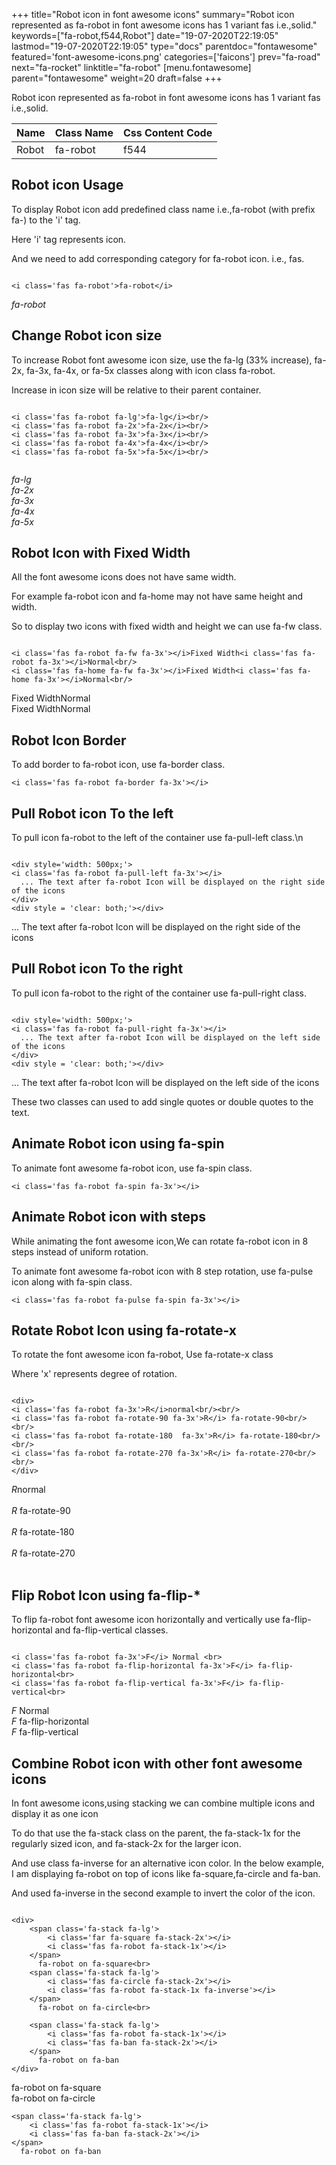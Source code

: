 +++
title="Robot icon in font awesome icons"
summary="Robot icon represented as fa-robot in font awesome icons has 1 variant fas i.e.,solid."
keywords=["fa-robot,f544,Robot"]
date="19-07-2020T22:19:05"
lastmod="19-07-2020T22:19:05"
type="docs"
parentdoc="fontawesome"
featured='font-awesome-icons.png'
categories=['faicons']
prev="fa-road"
next="fa-rocket"
linktitle="fa-robot"
[menu.fontawesome]
parent="fontawesome"
weight=20
draft=false
+++


Robot icon represented as fa-robot in font awesome icons has 1 variant fas i.e.,solid.

<div class='table-responsive'><table class='table'><thead><tr><th>Name</th><th>Class Name</th><th>Css Content Code</th></tr></thead><tbody><tr><td>Robot</td><td>fa-robot</td><td>f544</td></tr></tbody></table></div>



## Robot icon Usage

To display Robot icon add predefined class name i.e.,fa-robot (with prefix fa-) to the 'i' tag.

Here 'i' tag represents icon.

And we need to add corresponding category for fa-robot icon. i.e., fas.


```

<i class='fas fa-robot'>fa-robot</i>
```

<i class='fas fa-robot'>fa-robot</i>




## Change Robot icon size
To increase Robot font awesome icon size, use the fa-lg (33% increase), fa-2x, fa-3x, fa-4x, or fa-5x classes along with icon class fa-robot.

Increase in icon size will be relative to their parent container. 

```

<i class='fas fa-robot fa-lg'>fa-lg</i><br/>
<i class='fas fa-robot fa-2x'>fa-2x</i><br/>
<i class='fas fa-robot fa-3x'>fa-3x</i><br/>
<i class='fas fa-robot fa-4x'>fa-4x</i><br/>
<i class='fas fa-robot fa-5x'>fa-5x</i><br/>
            
```

<i class='fas fa-robot fa-lg'>fa-lg</i><br/>
<i class='fas fa-robot fa-2x'>fa-2x</i><br/>
<i class='fas fa-robot fa-3x'>fa-3x</i><br/>
<i class='fas fa-robot fa-4x'>fa-4x</i><br/>
<i class='fas fa-robot fa-5x'>fa-5x</i><br/>
            



## Robot Icon with Fixed Width 

All the font awesome icons does not have same width.

For example fa-robot icon and fa-home may not have same height and width.

So to display two icons with fixed width and height we can use fa-fw class.


```

<i class='fas fa-robot fa-fw fa-3x'></i>Fixed Width<i class='fas fa-robot fa-3x'></i>Normal<br/>
<i class='fas fa-home fa-fw fa-3x'></i>Fixed Width<i class='fas fa-home fa-3x'></i>Normal<br/>
```

<i class='fas fa-robot fa-fw fa-3x'></i>Fixed Width<i class='fas fa-robot fa-3x'></i>Normal<br/>
<i class='fas fa-home fa-fw fa-3x'></i>Fixed Width<i class='fas fa-home fa-3x'></i>Normal<br/>



## Robot Icon Border 

To add border to fa-robot icon, use fa-border class.


```
<i class='fas fa-robot fa-border fa-3x'></i>

```
<i class='fas fa-robot fa-border fa-3x'></i>





## Pull Robot icon To the left

To pull icon fa-robot to the left of the container use fa-pull-left class.\n

```

<div style='width: 500px;'>
<i class='fas fa-robot fa-pull-left fa-3x'></i>
  ... The text after fa-robot Icon will be displayed on the right side of the icons
</div>
<div style = 'clear: both;'></div>
```

<div style='width: 500px;'>
<i class='fas fa-robot fa-pull-left fa-3x'></i>
  ... The text after fa-robot Icon will be displayed on the right side of the icons
</div>
<div style = 'clear: both;'></div>




## Pull Robot icon To the right
To pull icon fa-robot to the right of the container use fa-pull-right class.

```

<div style='width: 500px;'>
<i class='fas fa-robot fa-pull-right fa-3x'></i>
  ... The text after fa-robot Icon will be displayed on the left side of the icons
</div>
<div style = 'clear: both;'></div>
```

<div style='width: 500px;'>
<i class='fas fa-robot fa-pull-right fa-3x'></i>
  ... The text after fa-robot Icon will be displayed on the left side of the icons
</div>
<div style = 'clear: both;'></div>

These two classes can used to add single quotes or double quotes to the text.


## Animate Robot icon using fa-spin
To animate font awesome fa-robot icon, use fa-spin class.

```
<i class='fas fa-robot fa-spin fa-3x'></i>
```
<i class='fas fa-robot fa-spin fa-3x'></i>




## Animate Robot icon with steps
While animating the font awesome icon,We can rotate fa-robot icon in 8 steps instead of uniform rotation.

To animate font awesome fa-robot icon with 8 step rotation, use fa-pulse icon along with fa-spin class.


```
<i class='fas fa-robot fa-pulse fa-spin fa-3x'></i>

```
<i class='fas fa-robot fa-pulse fa-spin fa-3x'></i>





## Rotate Robot Icon using fa-rotate-x
To rotate the font awesome icon fa-robot, Use fa-rotate-x class

Where 'x' represents degree of rotation.


```

<div>
<i class='fas fa-robot fa-3x'>R</i>normal<br/><br/>
<i class='fas fa-robot fa-rotate-90 fa-3x'>R</i> fa-rotate-90<br/><br/> 
<i class='fas fa-robot fa-rotate-180  fa-3x'>R</i> fa-rotate-180<br/><br/> 
<i class='fas fa-robot fa-rotate-270 fa-3x'>R</i> fa-rotate-270<br/><br/>
</div>
```

<div>
<i class='fas fa-robot fa-3x'>R</i>normal<br/><br/>
<i class='fas fa-robot fa-rotate-90 fa-3x'>R</i> fa-rotate-90<br/><br/> 
<i class='fas fa-robot fa-rotate-180  fa-3x'>R</i> fa-rotate-180<br/><br/> 
<i class='fas fa-robot fa-rotate-270 fa-3x'>R</i> fa-rotate-270<br/><br/>
</div>




## Flip Robot Icon using fa-flip-*
To flip fa-robot font awesome icon horizontally and vertically use fa-flip-horizontal and fa-flip-vertical classes. 

```

<i class='fas fa-robot fa-3x'>F</i> Normal <br>
<i class='fas fa-robot fa-flip-horizontal fa-3x'>F</i> fa-flip-horizontal<br>
<i class='fas fa-robot fa-flip-vertical fa-3x'>F</i> fa-flip-vertical<br>
```

<i class='fas fa-robot fa-3x'>F</i> Normal <br>
<i class='fas fa-robot fa-flip-horizontal fa-3x'>F</i> fa-flip-horizontal<br>
<i class='fas fa-robot fa-flip-vertical fa-3x'>F</i> fa-flip-vertical<br>




## Combine Robot icon with other font awesome icons
In font awesome icons,using stacking we can combine multiple icons and display it as one icon 

To do that use the fa-stack class on the parent, the fa-stack-1x for the regularly sized icon, and fa-stack-2x for the larger icon.

And use class fa-inverse for an alternative icon color. 
In the below example, I am displaying fa-robot on top of icons like fa-square,fa-circle and fa-ban.

And used fa-inverse in the second example to invert the color of the icon.

```

<div>
    <span class='fa-stack fa-lg'>
        <i class='far fa-square fa-stack-2x'></i>
        <i class='fas fa-robot fa-stack-1x'></i>
    </span>
      fa-robot on fa-square<br>
    <span class='fa-stack fa-lg'>
        <i class='fas fa-circle fa-stack-2x'></i>
        <i class='fas fa-robot fa-stack-1x fa-inverse'></i>
    </span>
      fa-robot on fa-circle<br>

    <span class='fa-stack fa-lg'>
        <i class='fas fa-robot fa-stack-1x'></i>
        <i class='fas fa-ban fa-stack-2x'></i>
    </span>
      fa-robot on fa-ban
</div>
```

<div>
    <span class='fa-stack fa-lg'>
        <i class='far fa-square fa-stack-2x'></i>
        <i class='fas fa-robot fa-stack-1x'></i>
    </span>
      fa-robot on fa-square<br>
    <span class='fa-stack fa-lg'>
        <i class='fas fa-circle fa-stack-2x'></i>
        <i class='fas fa-robot fa-stack-1x fa-inverse'></i>
    </span>
      fa-robot on fa-circle<br>

    <span class='fa-stack fa-lg'>
        <i class='fas fa-robot fa-stack-1x'></i>
        <i class='fas fa-ban fa-stack-2x'></i>
    </span>
      fa-robot on fa-ban
</div>






